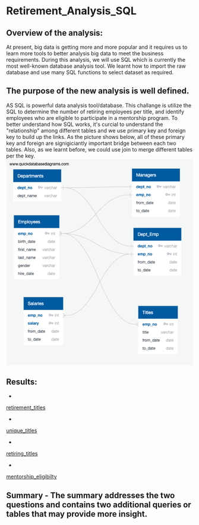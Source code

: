 # Retirement_Analysis_SQL

## Overview of the analysis:
At present, big data is getting more and more popular and it requires us to learn more tools to better analysis big data to meet the business requirements. During this analysis, we will use SQL which is currently the most well-known database analysis tool. We learnt how to import the raw database and use many SQL functions to select dataset as required. 

## The purpose of the new analysis is well defined. 
AS SQL is powerful data analysis tool/database. This challange is utilize the SQL to determine the number of retiring employees per title, and identify employees who are eligible to participate in a mentorship program. To better understand how SQL works, it's curcial to understand the "relationship" among different tables and we use primary key and foreign key to build up the links. As the picture shows below, all of these primary key and foreign are signigiciantly important bridge between each two tables. Also, as we learnt before, we could use join to merge different tables per the key.
![QuickDBD-export](QuickDBD-export.png)

## Results: 
- 
[retirement_titles](Pewlett-Hackard-Analysis/retirement_titles.csv)

- 
[unique_titles](Pewlett-Hackard-Analysis/unique_titles.csv)

-
[retiring_titles](Pewlett-Hackard-Analysis/retiring_titles.csv)

-
[mentorship_eligibilty](Pewlett-Hackard-Analysis/mentorship_eligibilty.csv)


## Summary - The summary addresses the two questions and contains two additional queries or tables that may provide more insight. 
